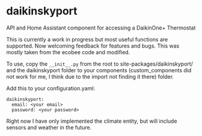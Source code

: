 # daikinskyport
API and Home Assistant component for accessing a DaikinOne+ Thermostat

This is currently a work in progress but most useful functions are supported.  Now welcoming feedback for features and bugs.  This was mostly taken from the ecobee code and modified.

To use, copy the ```__init__.py``` from the root to site-packages/daikinskyport/ and the daikinskyport folder to your components (custom_components did not work for me, I think due to the import not finding it there) folder.

Add this to your configuration.yaml:
```
daikinskyport:
  email: <your email>
  password: <your password>
```

Right now I have only implemented the climate entity, but will include sensors and weather in the future.
